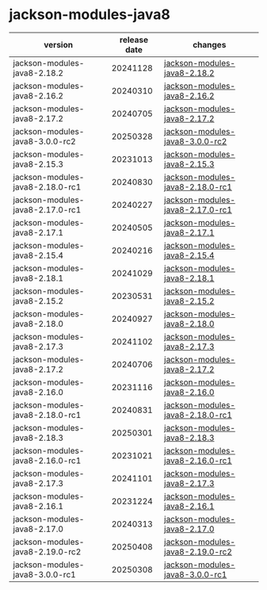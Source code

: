 # jackson-modules-java8	


|version|release date|changes|
|---|---|---|
|jackson-modules-java8-2.18.2|20241128|[jackson-modules-java8-2.18.2](./jackson-modules-java8-2.18.2-20241128.md)|
|jackson-modules-java8-2.16.2|20240310|[jackson-modules-java8-2.16.2](./jackson-modules-java8-2.16.2-20240310.md)|
|jackson-modules-java8-2.17.2|20240705|[jackson-modules-java8-2.17.2](./jackson-modules-java8-2.17.2-20240705.md)|
|jackson-modules-java8-3.0.0-rc2|20250328|[jackson-modules-java8-3.0.0-rc2](./jackson-modules-java8-3.0.0-rc2-20250328.md)|
|jackson-modules-java8-2.15.3|20231013|[jackson-modules-java8-2.15.3](./jackson-modules-java8-2.15.3-20231013.md)|
|jackson-modules-java8-2.18.0-rc1|20240830|[jackson-modules-java8-2.18.0-rc1](./jackson-modules-java8-2.18.0-rc1-20240830.md)|
|jackson-modules-java8-2.17.0-rc1|20240227|[jackson-modules-java8-2.17.0-rc1](./jackson-modules-java8-2.17.0-rc1-20240227.md)|
|jackson-modules-java8-2.17.1|20240505|[jackson-modules-java8-2.17.1](./jackson-modules-java8-2.17.1-20240505.md)|
|jackson-modules-java8-2.15.4|20240216|[jackson-modules-java8-2.15.4](./jackson-modules-java8-2.15.4-20240216.md)|
|jackson-modules-java8-2.18.1|20241029|[jackson-modules-java8-2.18.1](./jackson-modules-java8-2.18.1-20241029.md)|
|jackson-modules-java8-2.15.2|20230531|[jackson-modules-java8-2.15.2](./jackson-modules-java8-2.15.2-20230531.md)|
|jackson-modules-java8-2.18.0|20240927|[jackson-modules-java8-2.18.0](./jackson-modules-java8-2.18.0-20240927.md)|
|jackson-modules-java8-2.17.3|20241102|[jackson-modules-java8-2.17.3](./jackson-modules-java8-2.17.3-20241102.md)|
|jackson-modules-java8-2.17.2|20240706|[jackson-modules-java8-2.17.2](./jackson-modules-java8-2.17.2-20240706.md)|
|jackson-modules-java8-2.16.0|20231116|[jackson-modules-java8-2.16.0](./jackson-modules-java8-2.16.0-20231116.md)|
|jackson-modules-java8-2.18.0-rc1|20240831|[jackson-modules-java8-2.18.0-rc1](./jackson-modules-java8-2.18.0-rc1-20240831.md)|
|jackson-modules-java8-2.18.3|20250301|[jackson-modules-java8-2.18.3](./jackson-modules-java8-2.18.3-20250301.md)|
|jackson-modules-java8-2.16.0-rc1|20231021|[jackson-modules-java8-2.16.0-rc1](./jackson-modules-java8-2.16.0-rc1-20231021.md)|
|jackson-modules-java8-2.17.3|20241101|[jackson-modules-java8-2.17.3](./jackson-modules-java8-2.17.3-20241101.md)|
|jackson-modules-java8-2.16.1|20231224|[jackson-modules-java8-2.16.1](./jackson-modules-java8-2.16.1-20231224.md)|
|jackson-modules-java8-2.17.0|20240313|[jackson-modules-java8-2.17.0](./jackson-modules-java8-2.17.0-20240313.md)|
|jackson-modules-java8-2.19.0-rc2|20250408|[jackson-modules-java8-2.19.0-rc2](./jackson-modules-java8-2.19.0-rc2-20250408.md)|
|jackson-modules-java8-3.0.0-rc1|20250308|[jackson-modules-java8-3.0.0-rc1](./jackson-modules-java8-3.0.0-rc1-20250308.md)|
